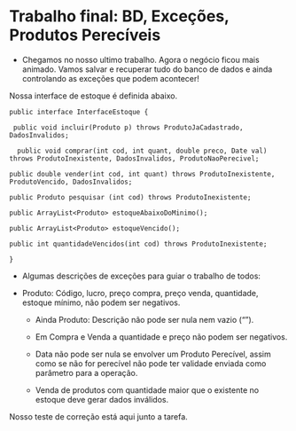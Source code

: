 # Trabalho final: BD, Exceções, Produtos Perecíveis	

* Chegamos no nosso ultimo trabalho. Agora o negócio ficou mais animado. Vamos salvar e recuperar tudo do banco de dados e ainda controlando as exceções que podem acontecer!

Nossa interface de estoque é definida abaixo.

```
public interface InterfaceEstoque {

 public void incluir(Produto p) throws ProdutoJaCadastrado, DadosInvalidos;

  public void comprar(int cod, int quant, double preco, Date val)  throws ProdutoInexistente, DadosInvalidos, ProdutoNaoPerecivel;

public double vender(int cod, int quant) throws ProdutoInexistente, ProdutoVencido, DadosInvalidos;

public Produto pesquisar (int cod) throws ProdutoInexistente;

public ArrayList<Produto> estoqueAbaixoDoMinimo();

public ArrayList<Produto> estoqueVencido();

public int quantidadeVencidos(int cod) throws ProdutoInexistente;

}
```

* Algumas descrições de exceções para guiar o trabalho de todos:

+ Produto: Código, lucro, preço compra, preço venda, quantidade, estoque mínimo, não podem ser negativos.

  + Ainda Produto: Descrição não pode ser nula nem vazio (“”).

  + Em Compra e Venda a quantidade e preço não podem ser negativos.

  + Data não pode ser nula se envolver um Produto Perecível, assim como se não for perecível não pode ter validade enviada como parâmetro para a operação.

  + Venda de produtos com quantidade maior que o existente no estoque deve gerar dados inválidos.

Nosso teste de correção está aqui junto a tarefa. 
